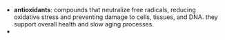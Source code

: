 - **antioxidants**: compounds that neutralize free radicals, reducing oxidative stress and preventing damage to cells, tissues, and DNA. they support overall health and slow aging processes.
-